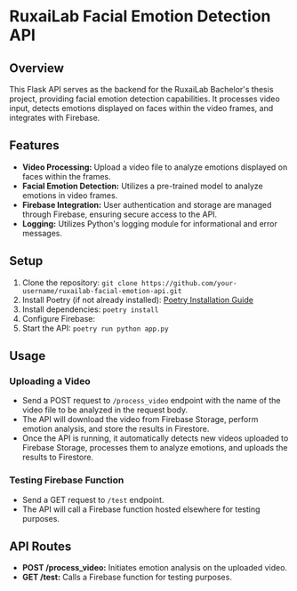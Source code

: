 # RuxaiLab Facial Emotion Detection API

## Overview
This Flask API serves as the backend for the RuxaiLab Bachelor's thesis project, providing facial emotion detection capabilities. It processes video input, detects emotions displayed on faces within the video frames, and integrates with Firebase.

## Features
- **Video Processing:** Upload a video file to analyze emotions displayed on faces within the frames.
- **Facial Emotion Detection:** Utilizes a pre-trained model to analyze emotions in video frames.
- **Firebase Integration:** User authentication and storage are managed through Firebase, ensuring secure access to the API.
- **Logging:** Utilizes Python's logging module for informational and error messages.

## Setup
1. Clone the repository: `git clone https://github.com/your-username/ruxailab-facial-emotion-api.git`
2. Install Poetry (if not already installed): [Poetry Installation Guide](https://python-poetry.org/docs/#installation)
3. Install dependencies: `poetry install`
4. Configure Firebase:
5. Start the API: `poetry run python app.py`

## Usage
### Uploading a Video
- Send a POST request to `/process_video` endpoint with the name of the video file to be analyzed in the request body.
- The API will download the video from Firebase Storage, perform emotion analysis, and store the results in Firestore.
- Once the API is running, it automatically detects new videos uploaded to Firebase Storage, processes them to analyze emotions, and uploads the results to Firestore.

### Testing Firebase Function
- Send a GET request to `/test` endpoint.
- The API will call a Firebase function hosted elsewhere for testing purposes.

## API Routes
- **POST /process_video:** Initiates emotion analysis on the uploaded video.
- **GET /test:** Calls a Firebase function for testing purposes.

